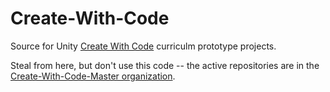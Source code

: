 # Create-With-Code

Source for Unity [Create With Code][cwc] curriculm prototype projects.

Steal from here, but don't use this code -- the active repositories are in the [Create-With-Code-Master organization](https://github.com/Create-With-Code-Master/).

[cwc]: <https://learn.unity.com/course/create-with-code>
